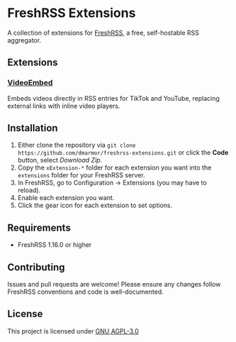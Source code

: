 # FreshRSS Extensions

A collection of extensions for [FreshRSS](https://freshrss.org/), a free, self-hostable RSS aggregator.

## Extensions

### [VideoEmbed](xExtension-VideoEmbed/README.md)

Embeds videos directly in RSS entries for TikTok and YouTube, replacing external links with inline video players.

## Installation

1. Either clone the repository via `git clone https://github.com/dmarmor/freshrss-extensions.git` or click the **Code** button, select *Download Zip*.
2. Copy the `xExtension-*` folder for each extension you want into the `extensions` folder for your FreshRSS server.
3. In FreshRSS, go to Configuration → Extensions (you may have to reload).
4. Enable each extension you want.
5. Click the gear icon for each extension to set options.

## Requirements
- FreshRSS 1.16.0 or higher

## Contributing
Issues and pull requests are welcome! Please ensure any changes follow FreshRSS conventions and code is well-documented.

## License
This project is licensed under [GNU AGPL-3.0](https://www.gnu.org/licenses/agpl-3.0.html)
